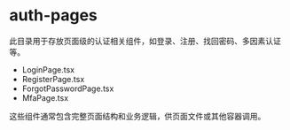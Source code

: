 # auth-pages

此目录用于存放页面级的认证相关组件，如登录、注册、找回密码、多因素认证等。

- LoginPage.tsx
- RegisterPage.tsx
- ForgotPasswordPage.tsx
- MfaPage.tsx

这些组件通常包含完整页面结构和业务逻辑，供页面文件或其他容器调用。 